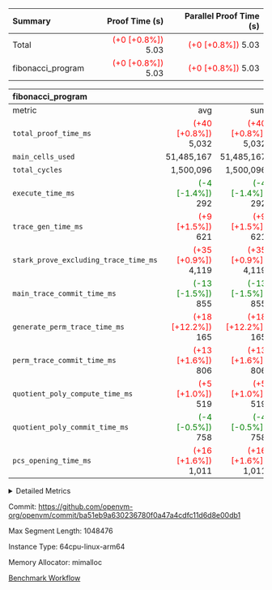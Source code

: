 | Summary | Proof Time (s) | Parallel Proof Time (s) |
|:---|---:|---:|
| Total | <span style='color: red'>(+0 [+0.8%])</span> 5.03 | <span style='color: red'>(+0 [+0.8%])</span> 5.03 |
| fibonacci_program | <span style='color: red'>(+0 [+0.8%])</span> 5.03 | <span style='color: red'>(+0 [+0.8%])</span> 5.03 |


| fibonacci_program |||||
|:---|---:|---:|---:|---:|
|metric|avg|sum|max|min|
| `total_proof_time_ms ` | <span style='color: red'>(+40 [+0.8%])</span> 5,032 | <span style='color: red'>(+40 [+0.8%])</span> 5,032 | <span style='color: red'>(+40 [+0.8%])</span> 5,032 | <span style='color: red'>(+40 [+0.8%])</span> 5,032 |
| `main_cells_used     ` |  51,485,167 |  51,485,167 |  51,485,167 |  51,485,167 |
| `total_cycles        ` |  1,500,096 |  1,500,096 |  1,500,096 |  1,500,096 |
| `execute_time_ms     ` | <span style='color: green'>(-4 [-1.4%])</span> 292 | <span style='color: green'>(-4 [-1.4%])</span> 292 | <span style='color: green'>(-4 [-1.4%])</span> 292 | <span style='color: green'>(-4 [-1.4%])</span> 292 |
| `trace_gen_time_ms   ` | <span style='color: red'>(+9 [+1.5%])</span> 621 | <span style='color: red'>(+9 [+1.5%])</span> 621 | <span style='color: red'>(+9 [+1.5%])</span> 621 | <span style='color: red'>(+9 [+1.5%])</span> 621 |
| `stark_prove_excluding_trace_time_ms` | <span style='color: red'>(+35 [+0.9%])</span> 4,119 | <span style='color: red'>(+35 [+0.9%])</span> 4,119 | <span style='color: red'>(+35 [+0.9%])</span> 4,119 | <span style='color: red'>(+35 [+0.9%])</span> 4,119 |
| `main_trace_commit_time_ms` | <span style='color: green'>(-13 [-1.5%])</span> 855 | <span style='color: green'>(-13 [-1.5%])</span> 855 | <span style='color: green'>(-13 [-1.5%])</span> 855 | <span style='color: green'>(-13 [-1.5%])</span> 855 |
| `generate_perm_trace_time_ms` | <span style='color: red'>(+18 [+12.2%])</span> 165 | <span style='color: red'>(+18 [+12.2%])</span> 165 | <span style='color: red'>(+18 [+12.2%])</span> 165 | <span style='color: red'>(+18 [+12.2%])</span> 165 |
| `perm_trace_commit_time_ms` | <span style='color: red'>(+13 [+1.6%])</span> 806 | <span style='color: red'>(+13 [+1.6%])</span> 806 | <span style='color: red'>(+13 [+1.6%])</span> 806 | <span style='color: red'>(+13 [+1.6%])</span> 806 |
| `quotient_poly_compute_time_ms` | <span style='color: red'>(+5 [+1.0%])</span> 519 | <span style='color: red'>(+5 [+1.0%])</span> 519 | <span style='color: red'>(+5 [+1.0%])</span> 519 | <span style='color: red'>(+5 [+1.0%])</span> 519 |
| `quotient_poly_commit_time_ms` | <span style='color: green'>(-4 [-0.5%])</span> 758 | <span style='color: green'>(-4 [-0.5%])</span> 758 | <span style='color: green'>(-4 [-0.5%])</span> 758 | <span style='color: green'>(-4 [-0.5%])</span> 758 |
| `pcs_opening_time_ms ` | <span style='color: red'>(+16 [+1.6%])</span> 1,011 | <span style='color: red'>(+16 [+1.6%])</span> 1,011 | <span style='color: red'>(+16 [+1.6%])</span> 1,011 | <span style='color: red'>(+16 [+1.6%])</span> 1,011 |



<details>
<summary>Detailed Metrics</summary>

| group | num_segments | keygen_time_ms | commit_exe_time_ms |
| --- | --- | --- | --- |
| fibonacci_program | 1 | 404 | 5 | 

| group | air_name | quotient_deg | interactions | constraints |
| --- | --- | --- | --- | --- |
| fibonacci_program | AccessAdapterAir<16> | 4 | 5 | 11 | 
| fibonacci_program | AccessAdapterAir<2> | 4 | 5 | 11 | 
| fibonacci_program | AccessAdapterAir<32> | 4 | 5 | 11 | 
| fibonacci_program | AccessAdapterAir<4> | 4 | 5 | 11 | 
| fibonacci_program | AccessAdapterAir<64> | 4 | 5 | 11 | 
| fibonacci_program | AccessAdapterAir<8> | 4 | 5 | 11 | 
| fibonacci_program | BitwiseOperationLookupAir<8> | 2 | 2 | 4 | 
| fibonacci_program | MemoryMerkleAir<8> | 4 | 4 | 38 | 
| fibonacci_program | PersistentBoundaryAir<8> | 4 | 3 | 5 | 
| fibonacci_program | PhantomAir | 4 | 3 | 4 | 
| fibonacci_program | Poseidon2PeripheryAir<BabyBearParameters>, 1> | 2 | 1 | 286 | 
| fibonacci_program | ProgramAir | 1 | 1 | 4 | 
| fibonacci_program | RangeTupleCheckerAir<2> | 1 | 1 | 4 | 
| fibonacci_program | Rv32HintStoreAir | 4 | 18 | 23 | 
| fibonacci_program | VariableRangeCheckerAir | 1 | 1 | 4 | 
| fibonacci_program | VmAirWrapper<Rv32BaseAluAdapterAir, BaseAluCoreAir<4, 8> | 4 | 20 | 31 | 
| fibonacci_program | VmAirWrapper<Rv32BaseAluAdapterAir, LessThanCoreAir<4, 8> | 4 | 18 | 36 | 
| fibonacci_program | VmAirWrapper<Rv32BaseAluAdapterAir, ShiftCoreAir<4, 8> | 4 | 24 | 85 | 
| fibonacci_program | VmAirWrapper<Rv32BranchAdapterAir, BranchEqualCoreAir<4> | 4 | 11 | 17 | 
| fibonacci_program | VmAirWrapper<Rv32BranchAdapterAir, BranchLessThanCoreAir<4, 8> | 4 | 13 | 32 | 
| fibonacci_program | VmAirWrapper<Rv32CondRdWriteAdapterAir, Rv32JalLuiCoreAir> | 4 | 10 | 15 | 
| fibonacci_program | VmAirWrapper<Rv32JalrAdapterAir, Rv32JalrCoreAir> | 4 | 16 | 16 | 
| fibonacci_program | VmAirWrapper<Rv32LoadStoreAdapterAir, LoadSignExtendCoreAir<4, 8> | 4 | 18 | 27 | 
| fibonacci_program | VmAirWrapper<Rv32LoadStoreAdapterAir, LoadStoreCoreAir<4> | 4 | 17 | 34 | 
| fibonacci_program | VmAirWrapper<Rv32MultAdapterAir, DivRemCoreAir<4, 8> | 4 | 25 | 76 | 
| fibonacci_program | VmAirWrapper<Rv32MultAdapterAir, MulHCoreAir<4, 8> | 4 | 24 | 23 | 
| fibonacci_program | VmAirWrapper<Rv32MultAdapterAir, MultiplicationCoreAir<4, 8> | 4 | 19 | 13 | 
| fibonacci_program | VmAirWrapper<Rv32RdWriteAdapterAir, Rv32AuipcCoreAir> | 4 | 12 | 11 | 
| fibonacci_program | VmConnectorAir | 4 | 5 | 9 | 

| group | air_name | segment | rows | prep_cols | perm_cols | main_cols | cells |
| --- | --- | --- | --- | --- | --- | --- | --- |
| fibonacci_program | AccessAdapterAir<8> | 0 | 32 |  | 12 | 17 | 928 | 
| fibonacci_program | BitwiseOperationLookupAir<8> | 0 | 65,536 | 3 | 8 | 2 | 655,360 | 
| fibonacci_program | MemoryMerkleAir<8> | 0 | 256 |  | 12 | 32 | 11,264 | 
| fibonacci_program | PersistentBoundaryAir<8> | 0 | 32 |  | 8 | 20 | 896 | 
| fibonacci_program | PhantomAir | 0 | 1 |  | 8 | 6 | 14 | 
| fibonacci_program | Poseidon2PeripheryAir<BabyBearParameters>, 1> | 0 | 256 |  | 8 | 300 | 78,848 | 
| fibonacci_program | ProgramAir | 0 | 4,096 |  | 8 | 10 | 73,728 | 
| fibonacci_program | RangeTupleCheckerAir<2> | 0 | 524,288 | 2 | 8 | 1 | 4,718,592 | 
| fibonacci_program | Rv32HintStoreAir | 0 | 4 |  | 24 | 32 | 224 | 
| fibonacci_program | VariableRangeCheckerAir | 0 | 262,144 | 2 | 8 | 1 | 2,359,296 | 
| fibonacci_program | VmAirWrapper<Rv32BaseAluAdapterAir, BaseAluCoreAir<4, 8> | 0 | 1,048,576 |  | 28 | 36 | 67,108,864 | 
| fibonacci_program | VmAirWrapper<Rv32BaseAluAdapterAir, LessThanCoreAir<4, 8> | 0 | 524,288 |  | 24 | 37 | 31,981,568 | 
| fibonacci_program | VmAirWrapper<Rv32BranchAdapterAir, BranchEqualCoreAir<4> | 0 | 262,144 |  | 16 | 26 | 11,010,048 | 
| fibonacci_program | VmAirWrapper<Rv32BranchAdapterAir, BranchLessThanCoreAir<4, 8> | 0 | 8 |  | 20 | 32 | 416 | 
| fibonacci_program | VmAirWrapper<Rv32CondRdWriteAdapterAir, Rv32JalLuiCoreAir> | 0 | 131,072 |  | 16 | 18 | 4,456,448 | 
| fibonacci_program | VmAirWrapper<Rv32JalrAdapterAir, Rv32JalrCoreAir> | 0 | 16 |  | 20 | 28 | 768 | 
| fibonacci_program | VmAirWrapper<Rv32LoadStoreAdapterAir, LoadStoreCoreAir<4> | 0 | 16 |  | 28 | 41 | 1,104 | 
| fibonacci_program | VmAirWrapper<Rv32RdWriteAdapterAir, Rv32AuipcCoreAir> | 0 | 8 |  | 16 | 20 | 288 | 
| fibonacci_program | VmConnectorAir | 0 | 2 | 1 | 12 | 5 | 34 | 

| group | segment | trace_gen_time_ms | total_proof_time_ms | total_cycles | total_cells | stark_prove_excluding_trace_time_ms | quotient_poly_compute_time_ms | quotient_poly_commit_time_ms | perm_trace_commit_time_ms | pcs_opening_time_ms | main_trace_commit_time_ms | main_cells_used | generate_perm_trace_time_ms | execute_time_ms |
| --- | --- | --- | --- | --- | --- | --- | --- | --- | --- | --- | --- | --- | --- | --- |
| fibonacci_program | 0 | 621 | 5,032 | 1,500,096 | 122,458,688 | 4,119 | 519 | 758 | 806 | 1,011 | 855 | 51,485,167 | 165 | 292 | 

</details>


Commit: https://github.com/openvm-org/openvm/commit/ba51eb9a630236780f0a47a4cdfc11d6d8e00db1

Max Segment Length: 1048476

Instance Type: 64cpu-linux-arm64

Memory Allocator: mimalloc

[Benchmark Workflow](https://github.com/openvm-org/openvm/actions/runs/13769386297)
